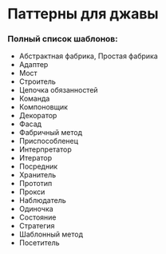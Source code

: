 # Паттерны для джавы
### Полный список шаблонов:
- Абстрактная фабрика, Простая фабрика
- Адаптер
- Мост
- Строитель
- Цепочка обязанностей
- Команда
- Компоновщик
- Декоратор
- Фасад
- Фабричный метод
- Приспособленец
- Интерпретатор
- Итератор
- Посредник
- Хранитель
- Прототип
- Прокси
- Наблюдатель
- Одиночка
- Состояние
- Стратегия
- Шаблонный метод
- Посетитель
